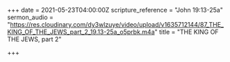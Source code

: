 +++
date = 2021-05-23T04:00:00Z
scripture_reference = "John 19:13-25a"
sermon_audio = "https://res.cloudinary.com/dy3wlzuye/video/upload/v1635712144/87_THE_KING_OF_THE_JEWS_part_2_19.13-25a_o5prbk.m4a"
title = "THE KING OF THE JEWS, part 2"

+++
